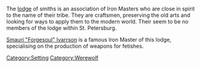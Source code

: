 The [lodge](lodge "wikilink") of smiths is an association of Iron
Masters who are close in spirit to the name of their tribe. They are
craftsmen, preserving the old arts and looking for ways to apply them to
the modern world. Their seem to be no members of the lodge within St.
Petersburg.

[Smauri "Forgesoul" Ivarrson](Smauri_"Forgesoul"_Ivarrson "wikilink") is
a famous Iron Master of this lodge, specialising on the production of
weapons for fetishes.

[Category:Setting](Category:Setting "wikilink")
[Category:Werewolf](Category:Werewolf "wikilink")